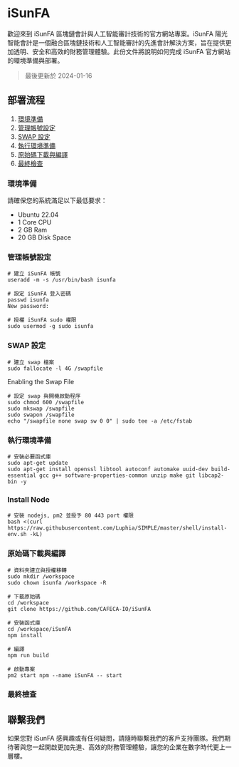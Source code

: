 # iSunFA
歡迎來到 iSunFA 區塊鏈會計與人工智能審計技術的官方網站專案。iSunFA 陽光智能會計是一個融合區塊鏈技術和人工智能審計的先進會計解決方案，旨在提供更加透明、安全和高效的財務管理體驗。此份文件將說明如何完成 iSunFA 官方網站的環境準備與部署。
> 最後更新於 2024-01-16

## 部署流程
1. [環境準備](#環境準備)
2. [管理帳號設定](#管理帳號設定)
3. [SWAP 設定](#swap-設定)
4. [執行環境準備](#執行環境準備)
5. [原始碼下載與編譯](#原始碼下載與編譯)
6. [最終檢查](#最終檢查)

### 環境準備
請確保您的系統滿足以下最低要求：
- Ubuntu 22.04
- 1 Core CPU
- 2 GB Ram
- 20 GB Disk Space

### 管理帳號設定
```shell
# 建立 iSunFA 帳號
useradd -m -s /usr/bin/bash isunfa
```
```shell
# 設定 iSunFA 登入密碼
passwd isunfa
New password:
```
```shell
# 授權 iSunFA sudo 權限
sudo usermod -g sudo isunfa
```

### SWAP 設定
```shell
# 建立 swap 檔案
sudo fallocate -l 4G /swapfile
```
Enabling the Swap File
```shell
# 設定 swap 與開機啟動程序
sudo chmod 600 /swapfile
sudo mkswap /swapfile
sudo swapon /swapfile
echo "/swapfile none swap sw 0 0" | sudo tee -a /etc/fstab
```

### 執行環境準備
```shell
# 安裝必要函式庫
sudo apt-get update
sudo apt-get install openssl libtool autoconf automake uuid-dev build-essential gcc g++ software-properties-common unzip make git libcap2-bin -y
```

### Install Node
```shell
# 安裝 nodejs, pm2 並授予 80 443 port 權限
bash <(curl https://raw.githubusercontent.com/Luphia/SIMPLE/master/shell/install-env.sh -kL)
```

### 原始碼下載與編譯
```shell
# 資料夾建立與授權移轉
sudo mkdir /workspace
sudo chown isunfa /workspace -R

# 下載原始碼
cd /workspace
git clone https://github.com/CAFECA-IO/iSunFA

# 安裝函式庫
cd /workspace/iSunFA
npm install

# 編譯
npm run build

# 啟動專案
pm2 start npm --name iSunFA -- start
```

### 最終檢查

## 聯繫我們
如果您對 iSunFA 感興趣或有任何疑問，請隨時聯繫我們的客戶支持團隊。我們期待著與您一起開啟更加先進、高效的財務管理體驗，讓您的企業在數字時代更上一層樓。